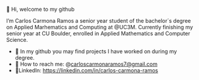 👋 Hi, welcome to my github

I’m Carlos Carmona Ramos a senior year student of the bachelor´s degree on Applied Marhematics and Computing at @UC3M. Currently finishing my senior year at CU Boulder, enrolled in Applied Mathematics and Computer Science. 

- 📝 In my github you may find projects I have worked on during my degree.
- 📧 How to reach me: @carloscarmonaramos7@gmail.com 
- 📘LinkedIn: https://linkedin.com/in/carlos-carmona-ramos


<!---
ccarmona02/ccarmona02 is a ✨ special ✨ repository because its `README.md` (this file) appears on your GitHub profile.
You can click the Preview link to take a look at your changes.
--->
